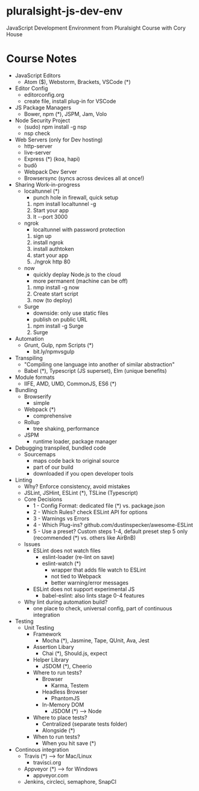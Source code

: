 # pluralsight-js-dev-env
JavaScript Development Environment from Pluralsight Course with Cory House

# Course Notes
* JavaScript Editors
  * Atom ($), Webstorm, Brackets, VSCode (*)
* Editor Config
  * editorconfig.org
  * create file, install plug-in for VSCode
* JS Package Managers
  * Bower, npm (*), JSPM, Jam, Volo
* Node Security Project
  * (sudo) npm install -g nsp
  * nsp check
* Web Servers (only for Dev hosting)
  * http-server
  * live-server
  * Express (*) (koa, hapi)
  * budō
  * Webpack Dev Server
  * Browsersync (syncs across devices all at once!)
* Sharing Work-in-progress
  * localtunnel (*)
    * punch hole in firewall, quick setup
    1. npm install localtunnel -g
    2. Start your app
    3. lt --port 3000
  * ngrok
    * localtunnel with password protection
    1. sign up
    2. install ngrok
    3. install authtoken
    4. start your app
    5. ./ngrok http 80
  * now
    * quickly deplay Node.js to the cloud
    * more permanent (machine can be off)
    1. nmp install -g now
    2. Create start script
    3. now (to deploy)
  * Surge
    * downside: only use static files
    * publish on public URL
    1. npm install -g Surge
    2. Surge
* Automation
  * Grunt, Gulp, npm Scripts (*)
    * bit.ly/npmvsgulp
* Transpiling
  * "Compiling one language into another of similar abstraction"
  * Babel (*), Typescript (JS superset), Elm (unique benefits)
* Module formats
  * IIFE, AMD, UMD, CommonJS, ES6 (*)
* Bundling
  * Browserify
    * simple
  * Webpack (*)
    * comprehensive
  * Rollup
    * tree shaking, performance
  * JSPM
    * runtime loader, package manager
* Debugging transpiled, bundled code
  * Sourcemaps
    * maps code back to original source
    * part of our build
    * downloaded if you open developer tools
* Linting
  * Why? Enforce consistency, avoid mistakes
  * JSLint, JSHint, ESLint (*), TSLine (Typescript)
  * Core Decisions
    * 1 - Config Format: dedicated file (*) vs. package.json
    * 2 - Which Rules? check ESLint API for options
    * 3 - Warnings vs Errors
    * 4 - Which Plug-ins? github.com/dustinspecker/awesome-ESLint
    * 5 - Use a preset? Custom steps 1-4, default preset step 5 only (recommended (*) vs. others like AirBnB)
  * Issues
    * ESLint does not watch files
      * eslint-loader (re-lint on save)
      * eslint-watch (*)
        * wrapper that adds file watch to ESLint
        * not tied to Webpack
        * better warning/error messages
    * ESLint does not support experimental JS
      * babel-eslint: also lints stage 0-4 features
  * Why lint during automation build?
    * one place to check, universal config, part of continuous integration
* Testing
  * Unit Testing
    * Framework
      * Mocha (*), Jasmine, Tape, QUnit, Ava, Jest
    * Assertion Libary
      * Chai (*), Should.js, expect
    * Helper Library
      * JSDOM (*), Cheerio
    * Where to run tests?
      * Browser
        * Karma, Testem
      * Headless Browser
        * PhantomJS
      * In-Memory DOM
        * JSDOM (*) --> Node
    * Where to place tests?
      * Centralized (separate tests folder)
      * Alongside (*)
    * When to run tests?
      * When you hit save (*)
* Continous integration
  * Travis (*) --> for Mac/Linux
    * travisci.org
  * Appveyor (*) --> for Windows
    * appveyor.com
  * Jenkins, circleci, semaphore, SnapCI
